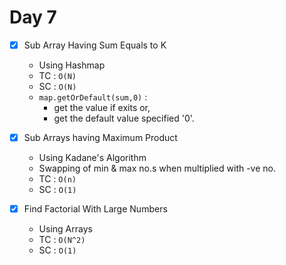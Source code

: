 # Day 7
- [x] Sub Array Having Sum Equals to K
    - Using Hashmap
    - TC : ```O(N)```
    - SC : ```O(N)```
    - ```map.getOrDefault(sum,0)``` : 
      - get the value if exits or,
      - get the default value specified '0'. 

- [x] Sub Arrays having Maximum Product
    - Using Kadane's Algorithm
    - Swapping of min & max no.s when multiplied with -ve no.
    - TC : ```O(n)```
    - SC : ```O(1)```

- [x] Find Factorial With Large Numbers
    - Using Arrays
    - TC : ```O(N^2)```
    - SC : ```O(1)```

